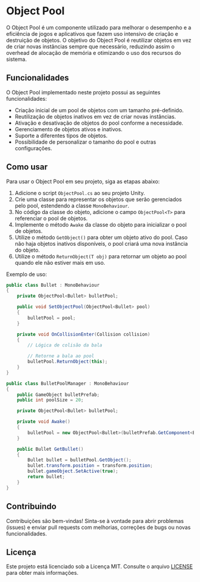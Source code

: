# Object Pool

O Object Pool é um componente utilizado para melhorar o desempenho e a eficiência de jogos e aplicativos que fazem uso intensivo de criação e destruição de objetos. O objetivo do Object Pool é reutilizar objetos em vez de criar novas instâncias sempre que necessário, reduzindo assim o overhead de alocação de memória e otimizando o uso dos recursos do sistema.

## Funcionalidades

O Object Pool implementado neste projeto possui as seguintes funcionalidades:

- Criação inicial de um pool de objetos com um tamanho pré-definido.
- Reutilização de objetos inativos em vez de criar novas instâncias.
- Ativação e desativação de objetos do pool conforme a necessidade.
- Gerenciamento de objetos ativos e inativos.
- Suporte a diferentes tipos de objetos.
- Possibilidade de personalizar o tamanho do pool e outras configurações.

## Como usar

Para usar o Object Pool em seu projeto, siga as etapas abaixo:

1. Adicione o script `ObjectPool.cs` ao seu projeto Unity.
2. Crie uma classe para representar os objetos que serão gerenciados pelo pool, estendendo a classe `MonoBehaviour`.
3. No código da classe do objeto, adicione o campo `ObjectPool<T>` para referenciar o pool de objetos.
4. Implemente o método `Awake` da classe do objeto para inicializar o pool de objetos.
5. Utilize o método `GetObject()` para obter um objeto ativo do pool. Caso não haja objetos inativos disponíveis, o pool criará uma nova instância do objeto.
6. Utilize o método `ReturnObject(T obj)` para retornar um objeto ao pool quando ele não estiver mais em uso.

Exemplo de uso:

```csharp
public class Bullet : MonoBehaviour
{
    private ObjectPool<Bullet> bulletPool;

    public void SetObjectPool(ObjectPool<Bullet> pool)
    {
        bulletPool = pool;
    }

    private void OnCollisionEnter(Collision collision)
    {
        // Lógica de colisão da bala

        // Retorne a bala ao pool
        bulletPool.ReturnObject(this);
    }
}

public class BulletPoolManager : MonoBehaviour
{
    public GameObject bulletPrefab;
    public int poolSize = 20;

    private ObjectPool<Bullet> bulletPool;

    private void Awake()
    {
        bulletPool = new ObjectPool<Bullet>(bulletPrefab.GetComponent<Bullet>(), poolSize);
    }

    public Bullet GetBullet()
    {
        Bullet bullet = bulletPool.GetObject();
        bullet.transform.position = transform.position;
        bullet.gameObject.SetActive(true);
        return bullet;
    }
}
```

## Contribuindo

Contribuições são bem-vindas! Sinta-se à vontade para abrir problemas (issues) e enviar pull requests com melhorias, correções de bugs ou novas funcionalidades.

## Licença

Este projeto está licenciado sob a Licença MIT. Consulte o arquivo [LICENSE](LICENSE) para obter mais informações.
